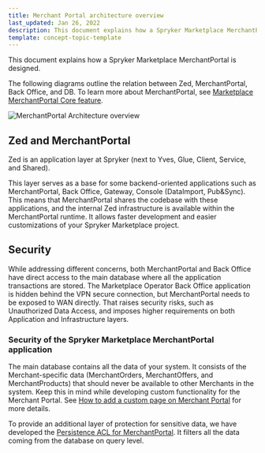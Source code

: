 ```yaml
---
title: Merchant Portal architecture overview
last_updated: Jan 26, 2022
description: This document explains how a Spryker Marketplace MerchantPortal is designed. 
template: concept-topic-template
---
```

This document explains how a Spryker Marketplace MerchantPortal is designed. 

The following diagrams outline the relation between Zed, MerchantPortal, Back Office, and DB. To learn more about MerchantPortal, see [Marketplace MerchantPortal Core feature](/docs/marketplace/dev/feature-walkthroughs/{{site.version}}/marketplace-merchant-portal-core-feature-walkthrough/marketplace-merchant-portal-core-feature-walkthrough.html).

![MerchantPortal Architecture overview](https://confluence-connect.gliffy.net/embed/image/4b06167a-3c9a-483c-8b57-32544b211fc5.png?utm_medium=live&utm_source=custom)

## Zed and MerchantPortal
Zed is an application layer at Spryker (next to Yves, Glue, Client, Service, and Shared). 

This layer serves as a base for some backend-oriented applications such as MerchantPortal, Back Office, Gateway, Console (DataImport, Pub&Sync). This means that MerchantPortal shares the codebase with these applications, and the internal Zed infrastructure is available within the MerchantPortal runtime. It allows faster development and easier customizations of your Spryker Marketplace project. 

## Security
While addressing different concerns, both MerchantPortal and Back Office have direct access to the main database where all the application transactions are stored.
The Marketplace Operator Back Office application is hidden behind the VPN secure connection, but MerchantPortal needs to be exposed to WAN directly.
That raises security risks, such as Unauthorized Data Access, and imposes higher requirements on both Application and Infrastructure layers.

<!---### Security of the Spryker Marketplace system infrastructure

Make sure to fulfill [Spryker Marketplace System Infrastructure requirements](/docs/marketplace/dev/setup/system-infrastructure-requirements.html) to keep your Spryker Marketplace system safe from on infrastructure level.-->


### Security of the Spryker Marketplace MerchantPortal application

The main database contains all the data of your system. It consists of the Merchant-specific data (MerchantOrders, MerchantOffers, and MerchantProducts) that should never be available to other Merchants in the system.
Keep this in mind while developing custom functionality for the Merchant Portal. See [How to add a custom page on Merchant Portal](/docs/marketplace/dev/feature-walkthroughs/{{site.version}}/marketplace-merchant-portal-core-feature-walkthrough/marketplace-merchant-portal-how-to-add-a-page.html) for more details.

To provide an additional layer of protection for sensitive data, we have developed the [Persistence ACL for MerchantPortal](/docs/marketplace/dev/feature-walkthroughs/{{site.version}}/marketplace-merchant-portal-core-feature-walkthrough/marketplace-merchant-portal-acl.html). It filters all the data coming from the database on query level. 
